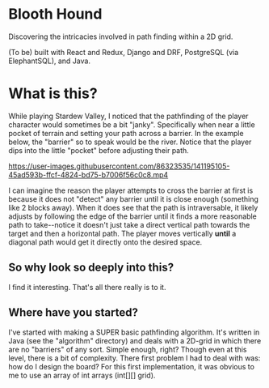 # Blooth Hound
Discovering the intricacies involved in path finding within a 2D grid.

(To be) built with React and Redux, Django and DRF, PostgreSQL (via ElephantSQL), and Java.

# What is this?
While playing Stardew Valley, I noticed that the pathfinding of the player character would sometimes be a bit "janky". Specifically when near a little pocket of terrain and setting your path across a barrier. In the example below, the "barrier" so to speak would be the river. Notice that the player dips into the little "pocket" before adjusting their path.

https://user-images.githubusercontent.com/86323535/141195105-45ad593b-ffcf-4824-bd75-b7006f56c0c8.mp4

I can imagine the reason the player attempts to cross the barrier at first is because it does not "detect" any barrier until it is close enough (something like 2 blocks away). When it does see that the path is intraversable, it likely adjusts by following the edge of the barrier until it finds a more reasonable path to take--notice it doesn't just take a direct vertical path towards the target and then a horizontal path. The player moves vertically **until** a diagonal path would get it directly onto the desired space.

## So why look so deeply into this?
I find it interesting. That's all there really is to it.

## Where have you started?
I've started with making a SUPER basic pathfinding algorithm. It's written in Java (see the "algorithm" directory) and deals with a 2D-grid in which there are no "barriers" of any sort. Simple enough, right? Though even at this level, there is a bit of complexity. There first problem I had to deal with was: how do I design the board? For this first implementation, it was obvious to me to use an array of int arrays (int[][] grid). 
